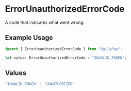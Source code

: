 # ErrorUnauthorizedErrorCode

A code that indicates what went wrong.

## Example Usage

```typescript
import { ErrorUnauthorizedErrorCode } from "DailyPay";

let value: ErrorUnauthorizedErrorCode = "INVALID_TOKEN";
```

## Values

```typescript
"INVALID_TOKEN" | "UNAUTHORIZED"
```